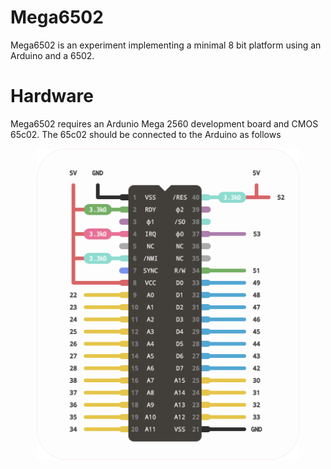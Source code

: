 # Mega6502

Mega6502 is an experiment implementing a minimal 8 bit platform using an Arduino and a 6502.

# Hardware

Mega6502 requires an Ardunio Mega 2560 development board and CMOS 65c02. The 65c02 should be connected to the Arduino as follows

<div align = center>

<img src = 'Resources/Connections.svg' width = 420>

</div>


<!----------------------------------------------------------------------------->


